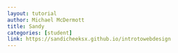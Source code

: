 ```yaml
---
layout: tutorial
author: Michael McDermott
title: Sandy
categories: [student]
link: https://sandicheeksx.github.io/introtowebdesign
---
```

